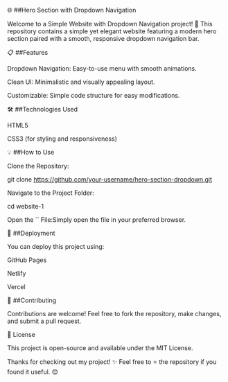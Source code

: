 🌐 ##Hero Section with Dropdown Navigation

Welcome to a Simple Website with Dropdown Navigation project! 🚀 This repository contains a simple yet elegant website featuring a modern hero section paired with a smooth, responsive dropdown navigation bar.

📋 ##Features

Dropdown Navigation: Easy-to-use menu with smooth animations.

Clean UI: Minimalistic and visually appealing layout.

Customizable: Simple code structure for easy modifications.

🛠️ ##Technologies Used

HTML5

CSS3 (for styling and responsiveness)

💡 ##How to Use

Clone the Repository:

git clone https://github.com/your-username/hero-section-dropdown.git

Navigate to the Project Folder:

cd website-1

Open the `` File:Simply open the file in your preferred browser.

🚀 ##Deployment

You can deploy this project using:

GitHub Pages

Netlify

Vercel

🙌 ##Contributing

Contributions are welcome! Feel free to fork the repository, make changes, and submit a pull request.

📄 License

This project is open-source and available under the MIT License.

Thanks for checking out my project! ✨ Feel free to ⭐ the repository if you found it useful. 😊

